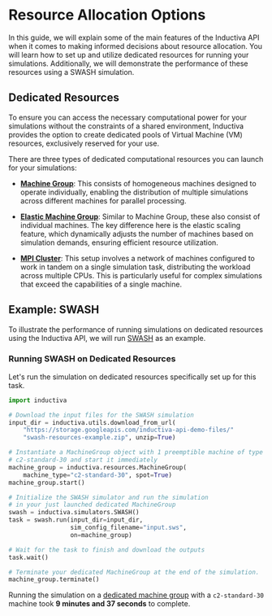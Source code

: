 # Resource Allocation Options

In this guide, we will explain some of the main features of the Inductiva API
when it comes to making informed decisions about resource allocation. You will
learn how to set up and utilize dedicated resources for running your simulations.
Additionally, we will demonstrate the performance of these resources using a SWASH
simulation.

## Dedicated Resources

To ensure you can access the necessary computational power for your simulations
without the constraints of a shared environment, Inductiva provides the option
to create dedicated pools of Virtual Machine (VM) resources, exclusively reserved
for your use.

There are three types of dedicated computational resources you can launch for your
simulations:

- [**Machine Group**](https://docs.inductiva.ai/en/latest/api_reference/computational_resources/machinegroup_class.html): 
  This consists of homogeneous machines designed to operate individually,
  enabling the distribution of multiple simulations across different machines for
  parallel processing.
  
- [**Elastic Machine Group**](http://docs.inductiva.ai/en/latest/api_reference/computational_resources/elasticgroup_class.html): 
  Similar to Machine Group, these also consist of individual machines. The key
  difference here is the elastic scaling feature, which dynamically adjusts the
  number of machines based on simulation demands, ensuring efficient resource utilization.
  
- [**MPI Cluster**](http://docs.inductiva.ai/en/latest/api_reference/computational_resources/mpicluster_class.html): 
  This setup involves a network of machines configured to work in tandem on a
  single simulation task, distributing the workload across multiple CPUs. This is
  particularly useful for complex simulations that exceed the capabilities of a
  single machine.

## Example: SWASH

To illustrate the performance of running simulations on dedicated resources using
the Inductiva API, we will run [SWASH](https://docs.inductiva.ai/en/latest/simulators/SWASH.html)
as an example.

### Running SWASH on Dedicated Resources

Let's run the simulation on dedicated resources specifically set up for this task.

```python
import inductiva

# Download the input files for the SWASH simulation
input_dir = inductiva.utils.download_from_url(
    "https://storage.googleapis.com/inductiva-api-demo-files/"
    "swash-resources-example.zip", unzip=True)

# Instantiate a MachineGroup object with 1 preemptible machine of type
# c2-standard-30 and start it immediately
machine_group = inductiva.resources.MachineGroup(
    machine_type="c2-standard-30", spot=True)
machine_group.start()

# Initialize the SWASH simulator and run the simulation
# in your just launched dedicated MachineGroup
swash = inductiva.simulators.SWASH()
task = swash.run(input_dir=input_dir,
                 sim_config_filename="input.sws",
                 on=machine_group)

# Wait for the task to finish and download the outputs
task.wait()

# Terminate your dedicated MachineGroup at the end of the simulation.
machine_group.terminate()
```

Running the simulation on a [dedicated machine group](#dedicated-resources) with
a `c2-standard-30` machine took **9 minutes and 37 seconds** to complete.
